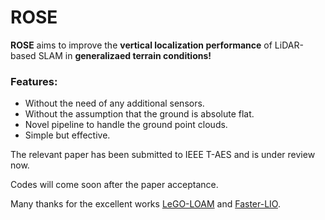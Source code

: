 # ROSE

**ROSE** aims to improve the **vertical localization performance** of LiDAR-based SLAM in **generalizaed terrain conditions!** 

### Features:
* Without the need of any additional sensors.
* Without the assumption that the ground is absolute flat. 
* Novel pipeline to handle the ground point clouds. 
* Simple but effective. 

The relevant paper has been submitted to IEEE T-AES and is under review now. 

Codes will come soon after the paper acceptance. 

Many thanks for the excellent works [LeGO-LOAM](https://github.com/RobustFieldAutonomyLab/LeGO-LOAM) and [Faster-LIO](https://github.com/gaoxiang12/faster-lio).
